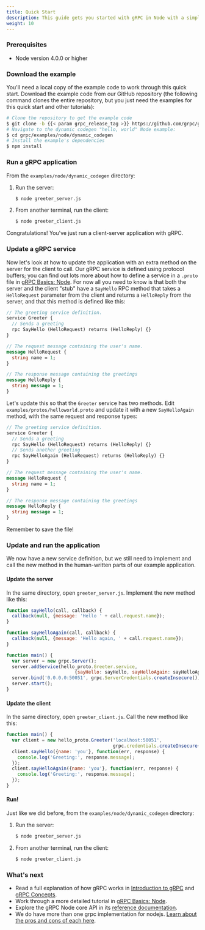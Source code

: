 ```yaml
---
title: Quick Start
description: This guide gets you started with gRPC in Node with a simple working example.
weight: 10
---
```



### Prerequisites

- Node version 4.0.0 or higher

### Download the example

You'll need a local copy of the example code to work through this quick start.
Download the example code from our GitHub repository (the following command
clones the entire repository, but you just need the examples for this quick start
and other tutorials):

```sh
# Clone the repository to get the example code
$ git clone -b {{< param grpc_release_tag >}} https://github.com/grpc/grpc
# Navigate to the dynamic codegen "hello, world" Node example:
$ cd grpc/examples/node/dynamic_codegen
# Install the example's dependencies
$ npm install
```

### Run a gRPC application

From the `examples/node/dynamic_codegen` directory:

 1. Run the server:

    ```sh
    $ node greeter_server.js
    ```

 2. From another terminal, run the client:

    ```sh
    $ node greeter_client.js
    ```

Congratulations! You've just run a client-server application with gRPC.

### Update a gRPC service

Now let's look at how to update the application with an extra method on the
server for the client to call. Our gRPC service is defined using protocol
buffers; you can find out lots more about how to define a service in a `.proto`
file in [gRPC Basics: Node](/docs/tutorials/basic/node/). For now all you need
to know is that both the server and the client "stub" have a `SayHello` RPC
method that takes a `HelloRequest` parameter from the client and returns a
`HelloReply` from the server, and that this method is defined like this:


```proto
// The greeting service definition.
service Greeter {
  // Sends a greeting
  rpc SayHello (HelloRequest) returns (HelloReply) {}
}

// The request message containing the user's name.
message HelloRequest {
  string name = 1;
}

// The response message containing the greetings
message HelloReply {
  string message = 1;
}
```

Let's update this so that the `Greeter` service has two methods. Edit
`examples/protos/helloworld.proto` and update it with a new `SayHelloAgain`
method, with the same request and response types:

```proto
// The greeting service definition.
service Greeter {
  // Sends a greeting
  rpc SayHello (HelloRequest) returns (HelloReply) {}
  // Sends another greeting
  rpc SayHelloAgain (HelloRequest) returns (HelloReply) {}
}

// The request message containing the user's name.
message HelloRequest {
  string name = 1;
}

// The response message containing the greetings
message HelloReply {
  string message = 1;
}
```

Remember to save the file!

### Update and run the application

We now have a new service definition, but we still need to implement and call
the new method in the human-written parts of our example application.

#### Update the server

In the same directory, open `greeter_server.js`. Implement the new method like
this:

```js
function sayHello(call, callback) {
  callback(null, {message: 'Hello ' + call.request.name});
}

function sayHelloAgain(call, callback) {
  callback(null, {message: 'Hello again, ' + call.request.name});
}

function main() {
  var server = new grpc.Server();
  server.addService(hello_proto.Greeter.service,
                         {sayHello: sayHello, sayHelloAgain: sayHelloAgain});
  server.bind('0.0.0.0:50051', grpc.ServerCredentials.createInsecure());
  server.start();
}
```

#### Update the client

In the same directory, open `greeter_client.js`. Call the new method like this:

```js
function main() {
  var client = new hello_proto.Greeter('localhost:50051',
                                       grpc.credentials.createInsecure());
  client.sayHello({name: 'you'}, function(err, response) {
    console.log('Greeting:', response.message);
  });
  client.sayHelloAgain({name: 'you'}, function(err, response) {
    console.log('Greeting:', response.message);
  });
}
```

#### Run!

Just like we did before, from the `examples/node/dynamic_codegen` directory:

 1. Run the server:

    ```sh
    $ node greeter_server.js
    ```

 2. From another terminal, run the client:

    ```sh
    $ node greeter_client.js
    ```

### What's next

 - Read a full explanation of how gRPC works in [Introduction to gRPC](/docs/what-is-grpc/introduction)
   and [gRPC Concepts](/docs/guides/concepts/).
 - Work through a more detailed tutorial in [gRPC Basics: Node](/docs/tutorials/basic/node/).
 - Explore the gRPC Node core API in its [reference
   documentation](/grpc/node/).
 - We do have more than one grpc implementation for nodejs. [Learn about the pros and cons of each here](https://github.com/grpc/grpc-node/blob/master/PACKAGE-COMPARISON.md).
